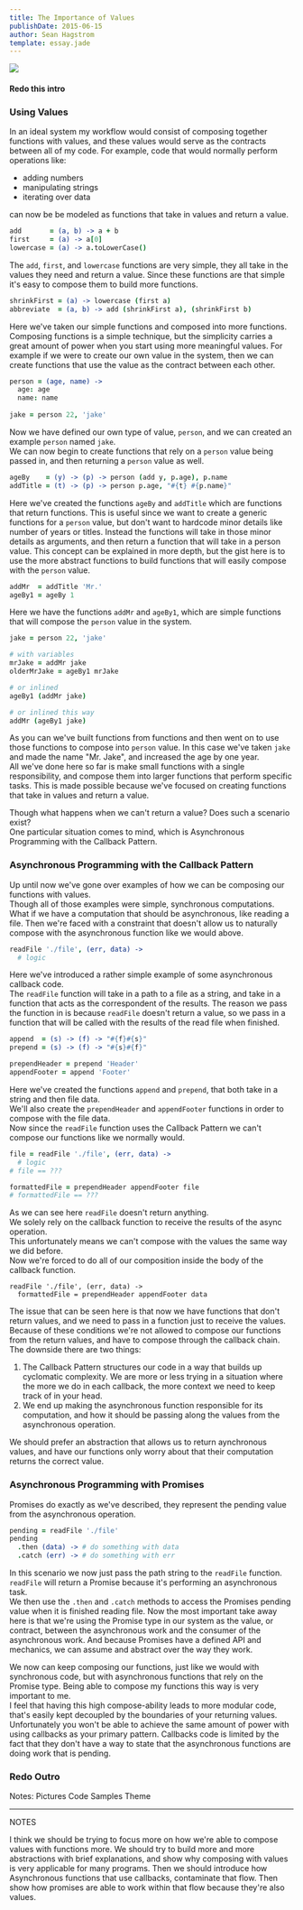 ```yaml
---
title: The Importance of Values
publishDate: 2015-06-15
author: Sean Hagstrom
template: essay.jade
---
```


![](http://4.bp.blogspot.com/_vt749aV4Y7Q/TQ0RGGCoOkI/AAAAAAAAFsA/fKNZwumM1fI/s1600/palace%2Bof%2Bzinn.jpg)

#### Redo this intro

### Using Values

In an ideal system my workflow would consist of composing together functions with values, and these values would serve as the contracts between all of my code. For example, code that would normally perform operations like: 

* adding numbers
* manipulating strings
* iterating over data

can now be be modeled as functions that take in values and return a value.

```coffeescript
add       = (a, b) -> a + b
first     = (a) -> a[0]
lowercase = (a) -> a.toLowerCase()
```

The `add`, `first`, and `lowercase` functions are very simple, they all take in the values they need and return a value. Since these functions are that simple it's easy to compose them to build more functions.

```coffeescript
shrinkFirst = (a) -> lowercase (first a)
abbreviate  = (a, b) -> add (shrinkFirst a), (shrinkFirst b)
```

Here we've taken our simple functions and composed into more functions.  
Composing functions is a simple technique, but the simplicity carries a great amount of power when you start using more meaningful values. For example if we were to create our own value in the system, then we can create functions that use the value as the contract between each other.

```coffeescript
person = (age, name) ->
  age: age
  name: name
  
jake = person 22, 'jake'
```

Now we have defined our own type of value, `person`, and we can created an example `person` named `jake`.  
We can now begin to create functions that rely on a `person` value being passed in, and then returning a `person` value as well.

```coffeescript
ageBy    = (y) -> (p) -> person (add y, p.age), p.name
addTitle = (t) -> (p) -> person p.age, "#{t} #{p.name}"
```

Here we've created the functions `ageBy` and `addTitle` which are functions that return functions.
This is useful since we want to create a generic functions for a `person` value, but don't want to hardcode minor details like number of years or titles. Instead the functions will take in those minor details as arguments, and then return a function that will take in a person value. This concept can be explained in more depth, but the gist here is to use the more abstract functions to build functions that will easily compose with the `person` value.

```coffeescript
addMr  = addTitle 'Mr.'
ageBy1 = ageBy 1
```

Here we have the functions `addMr` and `ageBy1`, which are simple functions that will compose the `person` value in the system.

```coffeescript
jake = person 22, 'jake'

# with variables
mrJake = addMr jake
olderMrJake = ageBy1 mrJake

# or inlined
ageBy1 (addMr jake)

# or inlined this way
addMr (ageBy1 jake)
```

As you can we've built functions from functions and then went on to use those functions to compose into `person` value. In this case we've taken `jake` and made the name "Mr. Jake", and increased the age by one year.  
All we've done here so far is make small functions with a single responsibility, and compose them into larger functions that perform specific tasks. This is made possible because we've focused on creating functions that take in values and return a value.

Though what happens when we can't return a value? Does such a scenario exist?  
One particular situation comes to mind, which is Asynchronous Programming with the Callback Pattern.

### Asynchronous Programming with the Callback Pattern

Up until now we've gone over examples of how we can be composing our functions with values.  
Though all of those examples were simple, synchronous computations. What if we have a computation that should be asynchronous, like reading a file. Then we're faced with a constraint that doesn't allow us to naturally compose with the asynchronous function like we would above.

```coffeescript
readFile './file', (err, data) ->
  # logic
```

Here we've introduced a rather simple example of some asynchronous callback code.  
The `readFile` function will take in a path to a file as a string, and take in a function that acts as the correspondent of the results. The reason we pass the function in is because `readFile` doesn't return a value, so we pass in a function that will be called with the results of the read file when finished.

```coffeescript
append  = (s) -> (f) -> "#{f}#{s}"
prepend = (s) -> (f) -> "#{s}#{f}"

prependHeader = prepend 'Header'
appendFooter = append 'Footer'
```

Here we've created the functions `append` and `prepend`, that both take in a string and then file data.  
We'll also create the `prependHeader` and `appendFooter` functions in order to compose with the file data.  
Now since the `readFile` function uses the Callback Pattern we can't compose our functions like we normally would.

```coffeescript
file = readFile './file', (err, data) ->
  # logic
# file == ???

formattedFile = prependHeader appendFooter file
# formattedFile == ???
```

As we can see here `readFile` doesn't return anything.  
We solely rely on the callback function to receive the results of the async operation.  
This unfortunately means we can't compose with the values the same way we did before.  
Now we're forced to do all of our composition inside the body of the callback function.

```
readFile './file', (err, data) ->
  formattedFile = prependHeader appendFooter data
``` 

The issue that can be seen here is that now we have functions that don't return values, and we need to pass in a function just to receive the values. Because of these conditions we're not allowed to compose our functions from the return values, and have to compose through the callback chain. The downside there are two things:

1. The Callback Pattern structures our code in a way that builds up cyclomatic complexity. We are more or less trying in a situation where the more we do in each callback, the more context we need to keep track of in your head.
2. We end up making the asynchronous function responsible for its computation, and how it should be passing along the values from the asynchronous operation.

We should prefer an abstraction that allows us to return aynchronous values, and have our functions only worry about that their computation returns the correct value.

### Asynchronous Programming with Promises
Promises do exactly as we've described, they represent the pending value from the asynchronous operation.

```coffeescript
pending = readFile './file'
pending
  .then (data) -> # do something with data
  .catch (err) -> # do something with err
```

In this scenario we now just pass the path string to the `readFile` function.  
`readFile` will return a Promise because it's performing an asynchronous task.  
We then use the `.then` and `.catch` methods to access the Promises pending value when it is finished reading file.   Now the most important take away here is that we're using the Promise type in our system as the value, or contract, between the asynchronous work and the consumer of the asynchronous work. And because Promises have a defined API and mechanics, we can assume and abstract over the way they work.

We now can keep composing our functions, just like we would with synchronous code, but with asynchronous functions that rely on the Promise type. Being able to compose my functions this way is very important to me.  
I feel that having this high compose-ability leads to more modular code, that's easily kept decoupled by the boundaries of your returning values. Unfortunately you won't be able to achieve the same amount of power with using callbacks as your primary pattern. Callbacks code is limited by the fact that they don't have a way to state that the asynchronous functions are doing work that is pending.

### Redo Outro

Notes:
Pictures
Code Samples
Theme
___
NOTES

I think we should be trying to focus more on how we're able to compose values with functions more.
We should try to build more and more abstractions with brief explanations, and show why composing with values is very applicable for many programs. Then we should introduce how Asynchronous functions that use callbacks, contaminate that flow. Then show how promises are able to work within that flow because they're also values.
